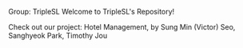 Group: TripleSL
Welcome to TripleSL's Repository!

Check out our project: Hotel Management, by Sung Min (Victor) Seo, Sanghyeok Park, Timothy Jou
